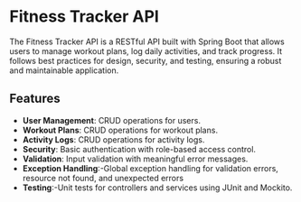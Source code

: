 # Fitness Tracker API

The Fitness Tracker API is a RESTful API built with Spring Boot that allows users to manage workout plans, log daily activities, and track progress. It follows best practices for design, security, and testing, ensuring a robust and maintainable application.

## Features

- **User Management**: CRUD operations for users.
- **Workout Plans**: CRUD operations for workout plans.
- **Activity Logs**: CRUD operations for activity logs.
- **Security**: Basic authentication with role-based access control.
- **Validation**: Input validation with meaningful error messages.
- **Exception Handling**:-Global exception handling for validation errors, resource not found, and unexpected errors
- **Testing**:-Unit tests for controllers and services using JUnit and Mockito.
